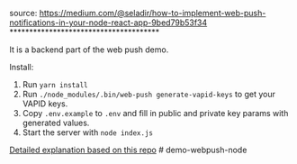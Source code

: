 source: https://medium.com/@seladir/how-to-implement-web-push-notifications-in-your-node-react-app-9bed79b53f34 **************************************

It is a backend part of the web push demo.

Install:
1. Run `yarn install`
2. Run `./node_modules/.bin/web-push generate-vapid-keys` to get your VAPID keys.
3. Copy `.env.example` to `.env` and fill in public and private key params with generated values.
4. Start the server with `node index.js`

[Detailed explanation based on this repo](https://medium.com/seladir/how-to-implement-web-push-notifications-in-your-node-react-app-9bed79b53f34)
#   d e m o - w e b p u s h - n o d e 
 
 
